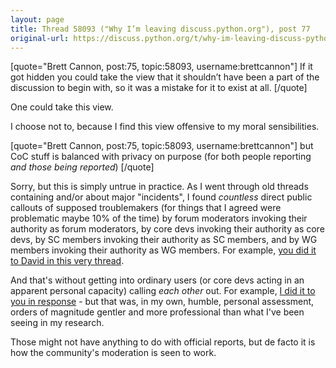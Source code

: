 ```yaml
---
layout: page 
title: Thread 58093 ("Why I’m leaving discuss.python.org"), post 77
original-url: https://discuss.python.org/t/why-im-leaving-discuss-python-org/58093/77
---
```


[quote="Brett Cannon, post:75, topic:58093, username:brettcannon"]
If it got hidden you could take the view that it shouldn’t have been a part of the discussion to begin with, so it was a mistake for it to exist at all.
[/quote]

One could take this view.

I choose not to, because I find this view offensive to my moral sensibilities.

[quote="Brett Cannon, post:75, topic:58093, username:brettcannon"]
but CoC stuff is balanced with privacy on purpose (for both people reporting *and those being reported*)
[/quote]

Sorry, but this is simply untrue in practice. As I went through old threads containing and/or about major "incidents", I found *countless* direct public callouts of supposed troublemakers (for things that I agreed were problematic maybe 10% of the time) by forum moderators invoking their authority as forum moderators, by core devs invoking their authority as core devs, by SC members invoking their authority as SC members, and by WG members invoking their authority as WG members. For example, [you did it to David in this very thread](https://discuss.python.org/t/why-im-leaving-discuss-python-org/58093/24).

And that's without getting into ordinary users (or core devs acting in an apparent personal capacity) calling *each other* out. For example, [I did it to you in response](https://discuss.python.org/t/why-im-leaving-discuss-python-org/58093/35) - but that was, in my own, humble, personal assessment, orders of magnitude gentler and more professional than what I've been seeing in my research.

Those might not have anything to do with official reports, but de facto it is how the community's moderation is seen to work.

